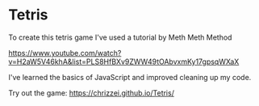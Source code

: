 # Tetris
To create this tetris game I've used a tutorial by Meth Meth Method

https://www.youtube.com/watch?v=H2aW5V46khA&list=PLS8HfBXv9ZWW49tOAbvxmKy17gpsqWXaX

I've learned the basics of JavaScript and improved cleaning up my code.

Try out the game: https://chrizzei.github.io/Tetris/

